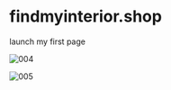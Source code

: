 
# findmyinterior.shop
 launch my first page
 
 ![004](https://user-images.githubusercontent.com/61727311/125077092-a97eba80-e0fb-11eb-9235-6a6848ab48b9.jpg)
 
 ![005](https://user-images.githubusercontent.com/61727311/125077114-b00d3200-e0fb-11eb-857e-2d74250de592.jpg)

